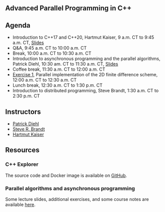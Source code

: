 ## Advanced Parallel Programming in C++

## Agenda

* Introduction to C++17 and C++20, Hartmut Kaiser, 9 a.m. CT to 9:45 a.m. CT, [Slides](introduction.pdf)
* Q&A, 9:45 a.m. CT to 10:00 a.m. CT
* Break, 10:00 a.m. CT to 10:30 a.m. CT
* Introduction to asynchronous programming and the parallel algorithms, Patrick Diehl, 10:30 am. CT to 11:30 a.m. CT, [Slides](/slides/part1.slides.html)
* Coffee break, 11:30 a.m. CT to 12:00 a.m. CT 
* [Exercise 1](https://github.com/shortcourse/WCCM-APCOM-22/blob/main/exercise/Exercise1.ipynb), Parallel implementation of the 2D finite difference scheme, 12:00 a.m. CT to 12:30 a.m. CT
* Lunch break, 12:30 a.m. CT to 1:30 p.m. CT
* Introduction to distributed programming, Steve Brandt, 1:30 a.m. CT to 2:30 p.m. CT

## Instructors 

* [Patrick Diehl](https://www.diehlpk.de/)
* [Steve R. Brandt](https://www.cct.lsu.edu/~sbrandt)
* [Hartmut Kaiser](https://www.cct.lsu.edu/~hkaiser)

## Resources

### C++ Explorer

The source code and Docker image is available on [GitHub](https://github.com/stevenrbrandt/CxxExplorer).

### Parallel algorithms and asynchronous programming

Some lecture slides, additional exercises, and some course notes are available [here](https://www.cct.lsu.edu/~pdiehl/teaching/2021/4997/).  
